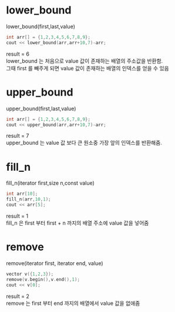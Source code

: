 # lower_bound
lower_bound(first,last,value)
~~~cpp
int arr[] = {1,2,3,4,5,6,7,8,9};
cout << lower_bound(arr,arr+10,7)-arr;
~~~
result = 6<br>
lower_bound 는 처음으로 value 값이 존재하는 배열의 주소값을 반환함.<br>
그때 first 를 빼주게 되면 value 값이 존재하는 배열의 인덱스를 얻을 수 있음

# upper_bound
upper_bound(first,last,value)
~~~cpp
int arr[] = {1,2,3,4,5,6,7,8,9};
cout << upper_bound(arr,arr+10,7)-arr;
~~~
result = 7<br>
upper_bound 는 value 값 보다 큰 원소중 가장 앞의 인덱스를 반환해줌.

# fill_n
fill_n(iterator first,size n,const value)
~~~cpp
int arr[10];
fill_n(arr,10,1);
cout << arr[5];
~~~
result = 1<br>
fill_n 은 first 부터 first + n 까지의 배열 주소에 value 값을 넣어줌

# remove
remove(iterator first, iterator end, value)
~~~cpp
vector v({1,2,3});
remove(v.begin(),v.end(),1);
cout << v[0];
~~~
result = 2<br>
remove 는 first 부터 end 까지의 배열에서 value 값을 없애줌
